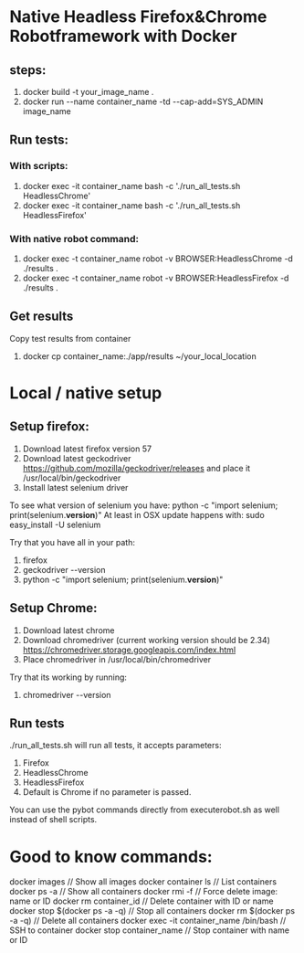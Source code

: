 # Native Headless Firefox&Chrome Robotframework with Docker

## steps:

1. docker build -t your_image_name .
2. docker run --name container_name -td --cap-add=SYS_ADMIN image_name

## Run tests:

### With scripts:

1. docker exec -it container_name bash -c './run_all_tests.sh HeadlessChrome'
2. docker exec -it container_name bash -c './run_all_tests.sh HeadlessFirefox'

### With native robot command:

1. docker exec -t container_name robot -v BROWSER:HeadlessChrome -d ./results .
2. docker exec -t container_name robot -v BROWSER:HeadlessFirefox -d ./results .

## Get results

Copy test results from container

1. docker cp container_name:./app/results ~/your_local_location

# Local / native setup

## Setup firefox:

1. Download latest firefox version 57
2. Download latest geckodriver https://github.com/mozilla/geckodriver/releases and place it /usr/local/bin/geckodriver
3. Install latest selenium driver

To see what version of selenium you have: python -c "import selenium; print(selenium.__version__)"
At least in OSX update happens with: sudo easy_install -U selenium

Try that you have all in your path:
1. firefox
2. geckodriver --version
3. python -c "import selenium; print(selenium.__version__)"

## Setup Chrome:

1. Download latest chrome
2. Download chromedriver (current working version should be 2.34) https://chromedriver.storage.googleapis.com/index.html
3. Place chromedriver in /usr/local/bin/chromedriver

Try that its working by running:

1. chromedriver --version

## Run tests

./run_all_tests.sh will run all tests, it accepts parameters:

1. Firefox
2. HeadlessChrome
3. HeadlessFirefox
4. Default is Chrome if no parameter is passed.

You can use the pybot commands directly from executerobot.sh as well instead of shell scripts.

# Good to know commands:

docker images // Show all images
docker container ls // List containers
docker ps -a // Show all containers
docker rmi -f // Force delete image: name or ID
docker rm container_id // Delete container with ID or name
docker stop $(docker ps -a -q) // Stop all containers
docker rm $(docker ps -a -q) // Delete all containers
docker exec -it container_name /bin/bash // SSH to container
docker stop container_name // Stop container with name or ID
